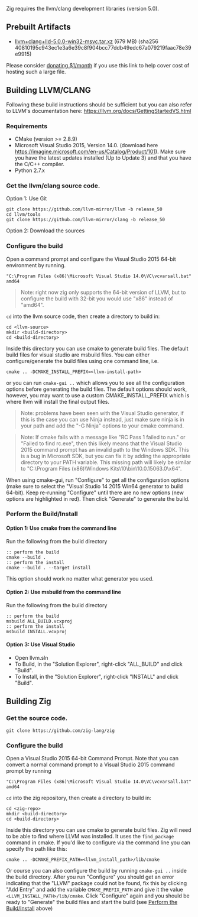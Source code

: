 Zig requires the llvm/clang development libraries (version 5.0).

## Prebuilt Artifacts

* [llvm+clang+lld-5.0.0-win32-msvc.tar.xz](https://s3.amazonaws.com/superjoe/temp/llvm%2bclang%2blld-5.0.0-win32-msvc.tar.xz) (679 MB) (sha256 40810195c943ec1e3a6e39c8f904bcc77ddb49edc67a079219faac78e39e9915)

Please consider [donating $1/month](https://www.patreon.com/andrewrk) if you use this link to help cover cost of hosting such a large file.

## Building LLVM/CLANG

Following these build instructions should be sufficient but you can also refer to LLVM's documentation here: https://llvm.org/docs/GettingStartedVS.html

### Requirements

* CMake (version >= 2.8.9)
* Microsoft Visual Studio 2015, Version 14.0. (download here https://imagine.microsoft.com/en-us/Catalog/Product/101).
  Make sure you have the latest updates installed (Up to Update 3) and that you have the C/C++ compiler.
* Python 2.7.x

### Get the llvm/clang source code.

Option 1: Use Git
```
git clone https://github.com/llvm-mirror/llvm -b release_50
cd llvm/tools
git clone https://github.com/llvm-mirror/clang -b release_50
```

Option 2: Download the sources

### Configure the build

Open a command prompt and configure the Visual Studio 2015 64-bit environment by running.
```dos
"C:\Program Files (x86)\Microsoft Visual Studio 14.0\VC\vcvarsall.bat" amd64
```
> Note: right now zig only supports the 64-bit version of LLVM, but to configure the build with 32-bit you would use "x86" instead of "amd64".

`cd` into the llvm source code, then create a directory to build in:
```dos
cd <llvm-source>
mkdir <build-directory>
cd <build-directory>
```

Inside this directory you can use cmake to generate build files.  The default build files for visual studio are msbuild files.  You can either configure/generate the build files using one command line, i.e.
```doc
cmake .. -DCMAKE_INSTALL_PREFIX=<llvm-install-path>
```
or you can run `cmake-gui ..` which allows you to see all the configuration options before generating the build files. The default options should work, however, you may want to use a custom CMAKE_INSTALL_PREFIX which is where llvm will install the final output files.

> Note: problems have been seen with the Visual Studio generator, if this is the case you can use Ninja instead, just make sure ninja is in your path and add the "-G Ninja" options to your cmake command.

> Note: If cmake fails with a message like "RC Pass 1 failed to run." or "Failed to find rc.exe", then this likely means that the Visual Studio 2015 command prompt has an invalid path to the Windows SDK.  This is a bug in Microsoft SDK, but you can fix it by adding the appropriate directory to your PATH variable.  This missing path will likely be similar to "C:\Program Files (x86)\Windows Kits\10\bin\10.0.15063.0\x64".

When using cmake-gui, run "Configure" to get all the configuration options (make sure to select the "Visual Studio 14 2015 Win64 generator to build 64-bit).  Keep re-running "Configure" until there are no new options (new options are highlighted in red).  Then click "Generate" to generate the build.

### Perform the Build/Install

#### Option 1: Use cmake from the command line
Run the following from the build directory
```dos
:: perform the build
cmake --build .
:: perform the install
cmake --build . --target install
```
This option should work no matter what generator you used.
#### Option 2: Use msbuild from the command line
Run the following from the build directory
```dos
:: perform the build
msbuild ALL_BUILD.vcxproj
:: perform the install
msbuild INSTALL.vcxproj
```
#### Option 3: Use Visual Studio
* Open llvm.sln
* To Build, in the "Solution Explorer", right-click "ALL_BUILD" and click "Build".
* To Install, in the "Solution Explorer", right-click "INSTALL" and click "Build".

## Building Zig

### Get the source code.

```dos
git clone https://github.com/zig-lang/zig
```

### Configure the build
Open a Visual Studio 2015 64-bit Command Prompt. Note that you can convert a normal command prompt to a Visual Studio 2015 command prompt by running
```dos
"C:\Program Files (x86)\Microsoft Visual Studio 14.0\VC\vcvarsall.bat" amd64
```
`cd` into the zig repository, then create a directory to build in:
```dos
cd <zig-repo>
mkdir <build-directory>
cd <build-directory>
```

Inside this directory you can use cmake to generate build files.  Zig will need to be able to find where LLVM was installed.  It uses the `find_package` command in cmake.  If you'd like to configure via the command line you can specify the path like this:
```dos
cmake .. -DCMAKE_PREFIX_PATH=<llvm_install_path>/lib/cmake
```
Or course you can also configure the build by running `cmake-gui ..` inside the build directory.  After you run "Configure" you should get an error indicating that the "LLVM" package could not be found, fix this by clicking "Add Entry" and add the variable `CMAKE_PREFIX_PATH` and give it the value `<LLVM_INSTALL_PATH>/lib/cmake`.  Click "Configure" again and you should be ready to "Generate" the build files and start the build (see [Perform the Build/Install](#perform-the-buildinstall) above)